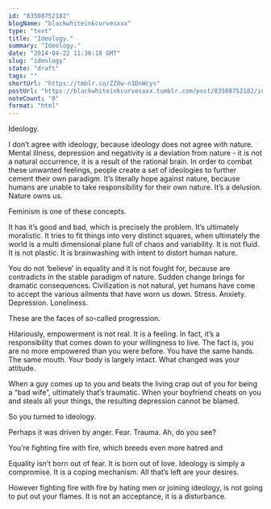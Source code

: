 ```yaml
---
id: "83508752182"
blogName: "blackwhiteinkcurvesxxx"
type: "text"
title: "Ideology."
summary: "Ideology."
date: "2014-04-22 11:36:18 GMT"
slug: "ideology"
state: "draft"
tags: ""
shortUrl: "https://tmblr.co/ZZ0w-n1DnWcys"
postUrl: "https://blackwhiteinkcurvesxxx.tumblr.com/post/83508752182/ideology"
noteCount: "0"
format: "html"
---
```


Ideology.

I don’t agree with ideology, because ideology does not agree with nature. Mental illness, depression and negativity is a deviation from nature - it is not a natural occurrence, it is a result of the rational brain. In order to combat these unwanted feelings, people create a set of ideologies to further cement their own paradigm. It’s literally hope against nature, because humans are unable to take responsibility for their own nature. It’s a delusion. Nature owns us.

Feminism is one of these concepts. 

It has it’s good and bad, which is precisely the problem. It’s ultimately moralistic. It tries to fit things into very distinct squares, when ultimately the world is a multi dimensional plane full of chaos and variability. It is not fluid. It is not plastic. It is brainwashing with intent to distort human nature.

You do not ‘believe’ in equality and it is not fought for, because are contradicts in the stable paradigm of nature. Sudden change brings for dramatic consequences. Civilization is not natural, yet humans have come to accept the various ailments that have worn us down. Stress. Anxiety. Depression. Loneliness.

These are the faces of so-called progression.

Hilariously, empowerment is not real. It is a feeling. In fact, it’s a responsibility that comes down to your willingness to live. The fact is, you are no more empowered than you were before. You have the same hands. The same mouth. Your body is largely intact. What changed was your attitude.

When a guy comes up to you and beats the living crap out of you for being a “bad wife”, ultimately that’s traumatic. When your boyfriend cheats on you and steals all your things, the resulting depression cannot be blamed.

So you turned to ideology.

Perhaps it was driven by anger. Fear. Trauma. Ah, do you see?

You’re fighting fire with fire, which breeds even more hatred and 

Equality isn’t born out of fear. It is born out of love. Ideology is simply a compromise. It is a coping mechanism. All that’s left are your desires. 

However fighting fire with fire by hating men or joining ideology, is not going to put out your flames. It is not an acceptance, it is a disturbance.